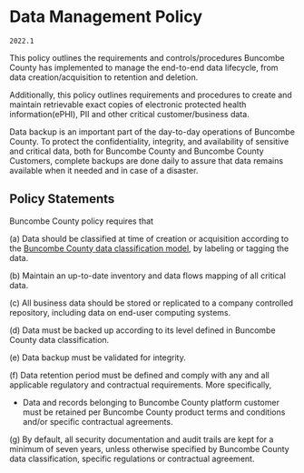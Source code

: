 # Data Management Policy

`2022.1`

This policy outlines the requirements and controls/procedures Buncombe County has
implemented to manage the end-to-end data lifecycle, from data
creation/acquisition to retention and deletion.

Additionally, this policy outlines requirements and procedures to create and
maintain retrievable exact copies of
electronic protected health information(ePHI),
PII and other critical customer/business data.

Data backup is an important part of the day-to-day operations of Buncombe County. To
protect the confidentiality, integrity, and availability of sensitive and critical data, both for
Buncombe County and Buncombe County Customers, complete backups are done daily to assure that
data remains available when it needed and in case of a disaster.

## Policy Statements

Buncombe County policy requires that

(a) Data should be classified at time of creation or acquisition according to
the [Buncombe County data classification model](data-mgmt.md#data-classification-model),
by labeling or tagging the data.

(b) Maintain an up-to-date inventory and data flows mapping of all critical
data.

(c) All business data should be stored or replicated to a company controlled
repository, including data on end-user computing systems.

(d) Data must be backed up according to its level defined in Buncombe County data
classification.

(e) Data backup must be validated for integrity.

(f) Data retention period must be defined and comply with any and all applicable
regulatory and contractual requirements.  More specifically,

  * Data and records belonging to Buncombe County platform customer must be retained
    per Buncombe County product terms and conditions and/or specific contractual
    agreements.

(g) By default, all security documentation and audit trails are kept for a
minimum of seven years, unless otherwise specified by Buncombe County data
classification, specific regulations or contractual agreement.
